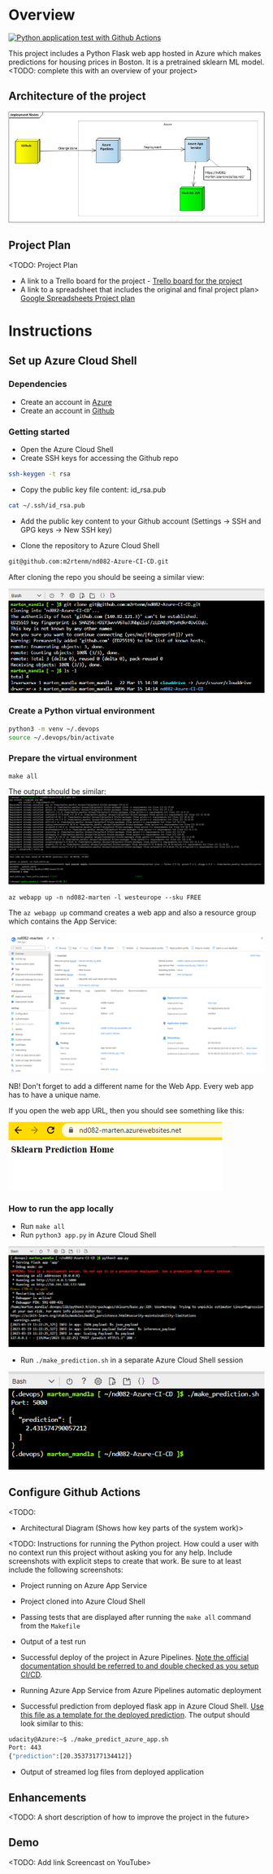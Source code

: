 # Overview

[![Python application test with Github Actions](https://github.com/m2rtenm/nd082-Azure-CI-CD/actions/workflows/pythonapp.yml/badge.svg?branch=main)](https://github.com/m2rtenm/nd082-Azure-CI-CD/actions/workflows/pythonapp.yml)

This project includes a Python Flask web app hosted in Azure which makes predictions for housing prices in Boston. It is a pretrained sklearn ML model.
<TODO: complete this with an overview of your project>

## Architecture of the project

![Screenshot of the architecture](https://github.com/m2rtenm/nd082-Azure-CI-CD/blob/main/screenshots/architecture.jpg?raw=true)

## Project Plan
<TODO: Project Plan

* A link to a Trello board for the project - [Trello board for the project](https://trello.com/b/K2zL9BSl/nd082-azure-devops-project-plan)
* A link to a spreadsheet that includes the original and final project plan> [Google Spreadsheets Project plan](https://docs.google.com/spreadsheets/d/17agPpru1mXOnrbVipbrwf9mjVlIdUZzcj_kymhJ2JQ8/edit?usp=sharing)

# Instructions

## Set up Azure Cloud Shell

### Dependencies

* Create an account in [Azure](https://portal.azure.com)
* Create an account in [Github](https://github.com)

### Getting started

* Open the Azure Cloud Shell
* Create SSH keys for accessing the Github repo

```bash
ssh-keygen -t rsa
```

* Copy the public key file content: id_rsa.pub

```bash
cat ~/.ssh/id_rsa.pub
```

* Add the public key content to your Github account (Settings -> SSH and GPG keys -> New SSH key)

* Clone the repository to Azure Cloud Shell

```bash
git@github.com:m2rtenm/nd082-Azure-CI-CD.git
```

After cloning the repo you should be seeing a similar view:

![Screenshot of git clone](https://github.com/m2rtenm/nd082-Azure-CI-CD/blob/main/screenshots/az_cloud_shell_git_clone.png?raw=true)

### Create a Python virtual environment

```bash
python3 -m venv ~/.devops
source ~/.devops/bin/activate
```

### Prepare the virtual environment

```
make all
```

The output should be similar:
![Screenshot of make all](https://github.com/m2rtenm/nd082-Azure-CI-CD/blob/main/screenshots/make_all.png?raw=true)

```
az webapp up -n nd082-marten -l westeurope --sku FREE
```

The `az webapp up` command creates a web app and also a resource group which contains the App Service:

![Screenshot of App Service](https://github.com/m2rtenm/nd082-Azure-CI-CD/blob/main/screenshots/app_service.png?raw=true)

NB! Don't forget to add a different name for the Web App. Every web app has to have a unique name.

If you open the web app URL, then you should see something like this:

![Screenshot of web app](https://github.com/m2rtenm/nd082-Azure-CI-CD/blob/main/screenshots/project_running.png?raw=true)

### How to run the app locally

* Run `make all`
* Run `python3 app.py` in Azure Cloud Shell

![Screenshot of local app](https://github.com/m2rtenm/nd082-Azure-CI-CD/blob/main/screenshots/local_test_app.png?raw=true)

* Run `./make_prediction.sh` in a separate Azure Cloud Shell session

![Screenshot of local prediction](https://github.com/m2rtenm/nd082-Azure-CI-CD/blob/main/screenshots/local_test_prediction.png?raw=true)

## Configure Github Actions


<TODO:  
* Architectural Diagram (Shows how key parts of the system work)>

<TODO:  Instructions for running the Python project.  How could a user with no context run this project without asking you for any help.  Include screenshots with explicit steps to create that work. Be sure to at least include the following screenshots:

* Project running on Azure App Service

* Project cloned into Azure Cloud Shell

* Passing tests that are displayed after running the `make all` command from the `Makefile`

* Output of a test run

* Successful deploy of the project in Azure Pipelines.  [Note the official documentation should be referred to and double checked as you setup CI/CD](https://docs.microsoft.com/en-us/azure/devops/pipelines/ecosystems/python-webapp?view=azure-devops).

* Running Azure App Service from Azure Pipelines automatic deployment

* Successful prediction from deployed flask app in Azure Cloud Shell.  [Use this file as a template for the deployed prediction](https://github.com/udacity/nd082-Azure-Cloud-DevOps-Starter-Code/blob/master/C2-AgileDevelopmentwithAzure/project/starter_files/flask-sklearn/make_predict_azure_app.sh).
The output should look similar to this:

```bash
udacity@Azure:~$ ./make_predict_azure_app.sh
Port: 443
{"prediction":[20.35373177134412]}
```

* Output of streamed log files from deployed application

> 

## Enhancements

<TODO: A short description of how to improve the project in the future>

## Demo 

<TODO: Add link Screencast on YouTube>


